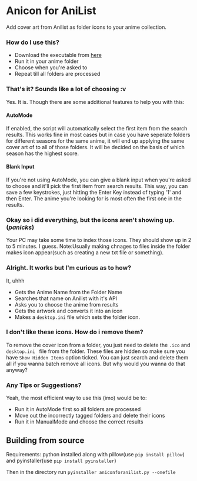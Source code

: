 # Anicon for AniList

Add cover art from Anilist as folder icons to your anime collection.

### How do I use this?

- Download the executable from [here](https://github.com/EnArvy/AniconforAnilist/releases)
- Run it in your anime folder
- Choose when you're asked to
- Repeat till all folders are processed

### That's it? Sounds like a lot of choosing :v

Yes. It is.
Though there are some additional features to help you with this:

#### AutoMode
If enabled, the script will automatically select the first item from the search results. This works fine in most cases but in case you have seperate folders for different seasons for the same anime, it will end up applying the same cover art of to all of those folders. It will be decided on the basis of which season has the highest score.

#### Blank Input
If you're not using AutoMode, you can give a blank input when you're asked to choose and it'll pick the first item from search results. This way, you can save a few keystrokes, just hitting the Enter Key instead of typing '1' and then Enter. The anime you're looking for is most often the first one in the results.

### Okay so i did everything, but the icons aren't showing up. (*panicks*)
Your PC may take some time to index those icons. They should show up in 2 to 5 minutes. I guess.
Note:Usually making chnages to files inside the folder makes icon appear(such as creating a new txt file or something).

### Alright. It works but I'm curious as to how?
It, uhhh
- Gets the Anime Name from the Folder Name
- Searches that name on Anilist with it's API
- Asks you to choose the anime from results
- Gets the artwork and converts it into an icon
- Makes a `desktop.ini` file which sets the folder icon.

### I don't like these icons. How do i remove them?
To remove the cover icon from a folder, you just need to delete the `.ico` and `desktop.ini ` file from the folder. These files are hidden so make sure you have `Show Hidden Items` option ticked. You can just search and delete them all if you wanna batch remove all icons. But why would you wanna do that anyway?

### Any Tips or Suggestions?
Yeah, the most efficient way to use this (imo) would be to:
- Run it in AutoMode first so all folders are processed
- Move out the incorrectly tagged folders and delete their icons
- Run it in ManualMode and choose the correct results

## Building from source
Requirements: python installed along with pillow(use `pip install pillow`) and pyinstaller(use `pip install pyinstaller`)

Then in the directory run `pyinstaller aniconforanilist.py --onefile`

